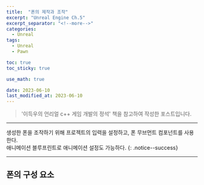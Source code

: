 ```yaml
---
title:  "폰의 제작과 조작"
excerpt: "Unreal Engine Ch.5"
excerpt_separator: "<!--more-->"
categories:
  - Unreal
tags:
  - Unreal
  - Pawn

toc: true
toc_sticky: true

use_math: true

date: 2023-06-10
last_modified_at: 2023-06-10
---
```

> '이득우의 언리얼 c++ 게임 개발의 정석' 책을 참고하여 작성한 포스트입니다.

---

생성한 폰을 조작하기 위해 프로젝트의 입력을 설정하고, 폰 무브먼트 컴포넌트를 사용한다.  
애니메이션 블루프린트로 애니메이션 설정도 가능하다.
{: .notice--success}

---

## 폰의 구성 요소
